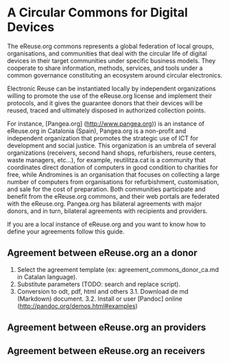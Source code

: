 # A Circular Commons for Digital Devices

The eReuse.org commons represents a global federation of local groups, organisations, and communities that deal with the circular life of digital devices in their target communities under specific business models. They cooperate to share information, methods, services, and tools under a common governance constituting an ecosystem around circular electronics. 

Electronic Reuse can be instantiated locally by independent organizations willing to promote the use of the eReuse.org license and implement their protocols, and it gives the guarantee donors that their devices will be reused, traced and ultimately disposed in authorized collection points. 

For instance, [Pangea.org] (http://www.pangea.org)) is an instance of eReuse.org in Catalonia (Spain), Pangea.org is a non-profit and independent organization that promotes the strategic use of ICT for development and social justice. This organization is an umbrela of several organizations (receivers, second hand shops, refurbishers, reuse centers, waste managers, etc...), for example, reutilitza.cat is a community that coordinates direct donation of computers in good condition to charities for free, while Andromines is an organisation that focuses on collecting a large number of computers from organisations for refurbishment, customisation, and sale for the cost of preparation. Both communities participate and benefit from the eReuse.org commons, and their web portals are federated with the eReuse.org. Pangea.org has bilateral agreements with major donors, and in turn, bilateral agreements with recipients and providers.

If you are a local instance of eReuse.org and you want to know how to define your agreements follow this guide.

## Agreement between eReuse.org an a donor
1.  Select the agreement template (ex: agreement_commons_donor_ca.md in Catalan language).
2.  Substitute parameters (TODO: search and replace script).
3.  Conversion to odt, pdf, html and others
  3.1.  Download de md (Markdown) document.
  3.2.  Install or user [Pandoc] online (http://pandoc.org/demos.html#examples)

## Agreement between eReuse.org an providers

## Agreement between eReuse.org an receivers

